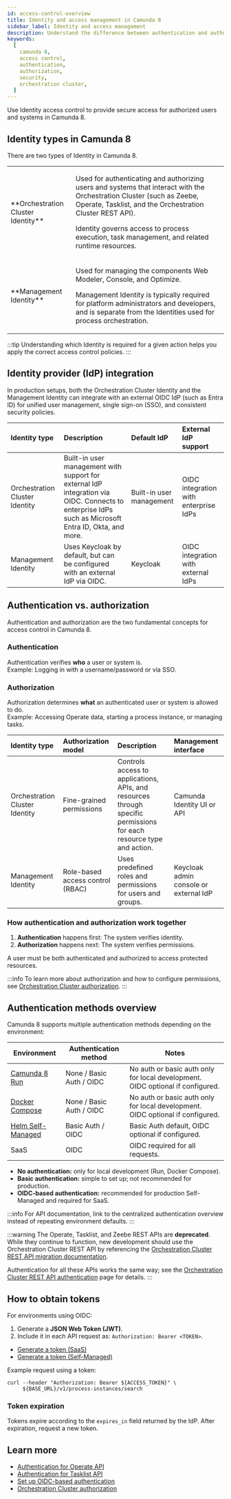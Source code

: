 ```yaml
---
id: access-control-overview
title: Identity and access management in Camunda 8
sidebar_label: Identity and access management
description: Understand the difference between authentication and authorization in Camunda 8, and how they work together to secure your orchestration cluster.
keywords:
  [
    camunda 8,
    access control,
    authentication,
    authorization,
    security,
    orchestration cluster,
  ]
---
```


Use Identity access control to provide secure access for authorized users and systems in Camunda 8.

## Identity types in Camunda 8

There are two types of Identity in Camunda 8.

<table className="table-callout">
<tr>
    <td width="30%">**Orchestration Cluster Identity**</td>
    <td><p>Used for authenticating and authorizing users and systems that interact with the Orchestration Cluster (such as Zeebe, Operate, Tasklist, and the Orchestration Cluster REST API).</p><p>Identity governs access to process execution, task management, and related runtime resources.</p></td>
</tr>
<tr style={{ backgroundColor: 'var(--ifm-table-background)'}}>
    <td width="30%">**Management Identity**</td>
    <td><p>Used for managing the components Web Modeler, Console, and Optimize.</p><p>Management Identity is typically required for platform administrators and developers, and is separate from the Identities used for process orchestration.</p></td>
</tr>
</table>

:::tip
Understanding which Identity is required for a given action helps you apply the correct access control policies.
:::

## Identity provider (IdP) integration

In production setups, both the Orchestration Cluster Identity and the Management Identity can integrate with an external OIDC IdP (such as Entra ID) for unified user management, single sign-on (SSO), and consistent security policies.

| Identity type                  | Description                                                                                                                                          | Default IdP              | External IdP support                  |
| :----------------------------- | :--------------------------------------------------------------------------------------------------------------------------------------------------- | :----------------------- | :------------------------------------ |
| Orchestration Cluster Identity | Built-in user management with support for external IdP integration via OIDC. Connects to enterprise IdPs such as Microsoft Entra ID, Okta, and more. | Built-in user management | OIDC integration with enterprise IdPs |
| Management Identity            | Uses Keycloak by default, but can be configured with an external IdP via OIDC.                                                                       | Keycloak                 | OIDC integration with external IdPs   |

## Authentication vs. authorization

Authentication and authorization are the two fundamental concepts for access control in Camunda 8.

### Authentication

Authentication verifies **who** a user or system is.  
Example: Logging in with a username/password or via SSO.

### Authorization

Authorization determines **what** an authenticated user or system is allowed to do.  
Example: Accessing Operate data, starting a process instance, or managing tasks.

| Identity type                  | Authorization model              | Description                                                                                                          | Management interface                   |
| :----------------------------- | :------------------------------- | :------------------------------------------------------------------------------------------------------------------- | :------------------------------------- |
| Orchestration Cluster Identity | Fine-grained permissions         | Controls access to applications, APIs, and resources through specific permissions for each resource type and action. | Camunda Identity UI or API             |
| Management Identity            | Role-based access control (RBAC) | Uses predefined roles and permissions for users and groups.                                                          | Keycloak admin console or external IdP |

### How authentication and authorization work together

1. **Authentication** happens first: The system verifies identity.
2. **Authorization** happens next: The system verifies permissions.

A user must be both authenticated and authorized to access protected resources.

:::info
To learn more about authorization and how to configure permissions, see [Orchestration Cluster authorization](./authorizations.md).
:::

## Authentication methods overview

Camunda 8 supports multiple authentication methods depending on the environment:

| Environment                                                                       | Authentication method    | Notes                                                                          |
| --------------------------------------------------------------------------------- | ------------------------ | ------------------------------------------------------------------------------ |
| [Camunda 8 Run](/self-managed/quickstart/developer-quickstart/c8run.md)           | None / Basic Auth / OIDC | No auth or basic auth only for local development. OIDC optional if configured. |
| [Docker Compose](/self-managed/quickstart/developer-quickstart/docker-compose.md) | None / Basic Auth / OIDC | No auth or basic auth only for local development. OIDC optional if configured. |
| [Helm Self-Managed](/self-managed/deployment/helm/install/index.md)               | Basic Auth / OIDC        | Basic Auth default, OIDC optional if configured.                               |
| SaaS                                                                              | OIDC                     | OIDC required for all requests.                                                |

- **No authentication:** only for local development (Run, Docker Compose).
- **Basic authentication:** simple to set up; not recommended for production.
- **OIDC-based authentication:** recommended for production Self-Managed and required for SaaS.

:::info
For API documentation, link to the centralized authentication overview instead of repeating environment defaults.
:::

:::warning
The Operate, Tasklist, and Zeebe REST APIs are **deprecated**. While they continue to function, new development should use the Orchestration Cluster REST API by referencing the [Orchestration Cluster REST API migration documentation](/apis-tools/migration-manuals/migrate-to-camunda-api.md).

Authentication for all these APIs works the same way; see the [Orchestration Cluster REST API authentication](../orchestration-cluster-api-rest/orchestration-cluster-api-rest-authentication.md) page for details.
:::

## How to obtain tokens

For environments using OIDC:

1. Generate a **JSON Web Token (JWT)**.
2. Include it in each API request as: `Authorization: Bearer <TOKEN>`.

- [Generate a token (SaaS)](/components/console/manage-clusters/manage-api-clients.md#create-a-client)
- [Generate a token (Self-Managed)](/self-managed/components/orchestration-cluster/identity/connect-external-identity-provider.md)

Example request using a token:

```shell
curl --header "Authorization: Bearer ${ACCESS_TOKEN}" \
     ${BASE_URL}/v1/process-instances/search
```

### Token expiration

Tokens expire according to the `expires_in` field returned by the IdP. After expiration, request a new token.

## Learn more

- [Authentication for Operate API](/apis-tools/operate-api/authentication.md)
- [Authentication for Tasklist API](/apis-tools/tasklist-api-rest/tasklist-api-rest-authentication.md)
- [Set up OIDC-based authentication](/self-managed/components/orchestration-cluster/identity/connect-external-identity-provider.md)
- [Orchestration Cluster authorization](./authorizations.md)
